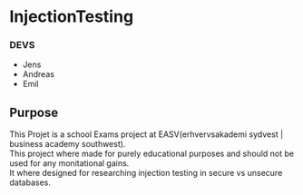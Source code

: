 ﻿

# InjectionTesting
### DEVS
* Jens
* Andreas
* Emil

## Purpose
This Projet is a school Exams project at EASV(erhvervsakademi sydvest | business academy southwest). \
This project where made for purely educational purposes and should not be used for any monitational gains. \
It where designed for researching injection testing in secure vs unsecure databases.

